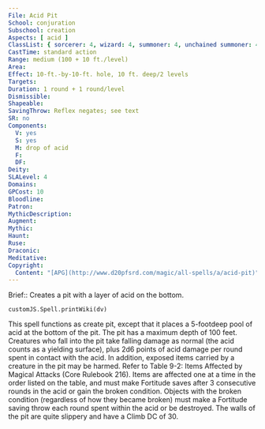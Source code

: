 ```yaml
---
File: Acid Pit
School: conjuration
Subschool: creation
Aspects: [ acid ]
ClassList: { sorcerer: 4, wizard: 4, summoner: 4, unchained summoner: 4 }
CastTime: standard action
Range: medium (100 + 10 ft./level)
Area: 
Effect: 10-ft.-by-10-ft. hole, 10 ft. deep/2 levels
Targets: 
Duration: 1 round + 1 round/level
Dismissible: 
Shapeable: 
SavingThrow: Reflex negates; see text
SR: no
Components:
  V: yes
  S: yes
  M: drop of acid
  F: 
  DF: 
Deity: 
SLALevel: 4
Domains: 
GPCost: 10
Bloodline: 
Patron: 
MythicDescription: 
Augment: 
Mythic: 
Haunt: 
Ruse: 
Draconic: 
Meditative: 
Copyright:
  Content: "[APG](http://www.d20pfsrd.com/magic/all-spells/a/acid-pit)"
---
```

Brief:: Creates a pit with a layer of acid on the bottom.

```dataviewjs
customJS.Spell.printWiki(dv)
```

This spell functions as create pit, except that it places a 5-footdeep pool of acid at the bottom of the pit. The pit has a maximum depth of 100 feet. Creatures who fall into the pit take falling damage as normal (the acid counts as a yielding surface), plus 2d6 points of acid damage per round spent in contact with the acid. In addition, exposed items carried by a creature in the pit may be harmed. Refer to Table 9-2: Items Affected by Magical Attacks (Core Rulebook 216). Items are affected one at a time in the order listed on the table, and must make Fortitude saves after 3 consecutive rounds in the acid or gain the broken condition. Objects with the broken condition (regardless of how they became broken) must make a Fortitude saving throw each round spent within the acid or be destroyed. The walls of the pit are quite slippery and have a Climb DC of 30.
